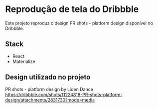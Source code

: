 # Reprodução de tela do Dribbble

Este projeto reproduz o design PR shots - platform design disponível no Dribbble.

## Stack
- React
- Materialize



## Design utilizado no projeto 
PR shots - platform design by Liden Dance
https://dribbble.com/shots/11224818-PR-shots-platform-design/attachments/2831730?mode=media